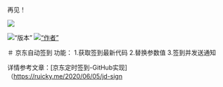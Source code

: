 再见！
<p align =“ center”>
    <img src =“ https://cdn.jsdelivr.net/gh/ruicky/ruicky.github.io/2020/06/05/jd-sign/0.png”>
</ p>

<p align =“ center”>
    <img alt =“版本” src =“ https://img.shields.io/badge/release-0.0.1-blue” />
    <a href="https://github.com/ruicky">
        <img alt =“作者” src =“ https://img.shields.io/badge/author-ruicky-blueviolet” />
    </a>
</ p>

＃ 京东自动签到
功能：
1.获取签到最新代码
2.替换参数值
3.签到并发送通知

详情参考文章：[京东定时签到-GitHub实现]（https://ruicky.me/2020/06/05/jd-sign











